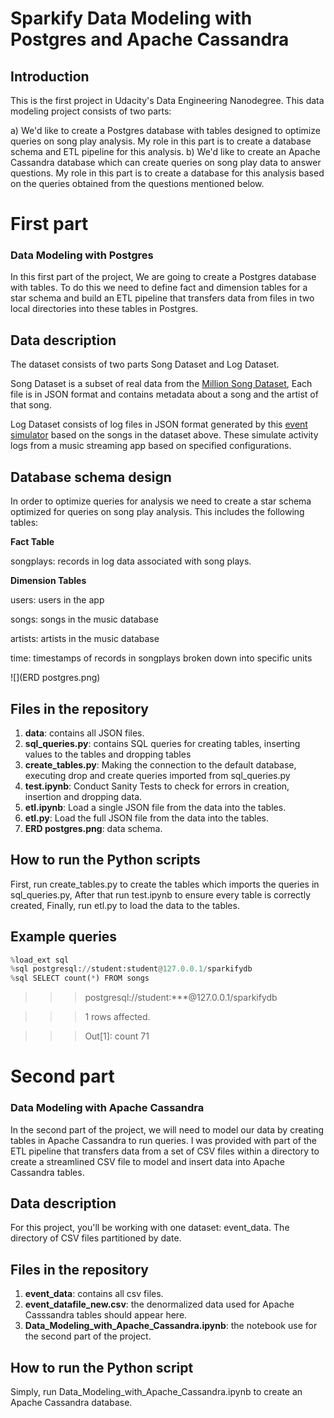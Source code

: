 # Sparkify Data Modeling with Postgres and Apache Cassandra


## Introduction

This is the first project in Udacity's Data Engineering Nanodegree. This data modeling project consists of two parts:

a) We'd like to create a Postgres database with tables designed to optimize queries on song play analysis. My role in this part is to create a database schema and ETL pipeline for this analysis.
b) We'd like to create an Apache Cassandra database which can create queries on song play data to answer questions. My role in this part is to create a database for this analysis based on the queries obtained from the questions mentioned below.

# First part 

### Data Modeling with Postgres

In this first part of the project, We are going to create a Postgres database with tables. To do this we need to define fact and dimension tables for a star schema and build an ETL pipeline that transfers data from files in two local directories into these tables in Postgres.

## Data description

The dataset consists of two parts Song Dataset and Log Dataset.

Song Dataset is a subset of real data from the [Million Song Dataset](http://millionsongdataset.com/), Each file is in JSON format and contains metadata about a song and the artist of that song.

Log Dataset consists of log files in JSON format generated by this [event simulator](https://github.com/Interana/eventsim)  based on the songs in the dataset above. These simulate activity logs from a music streaming app based on specified configurations.

## Database schema design

In order to optimize queries for analysis we need to create a star schema optimized for queries on song play analysis. 
This includes the following tables:

**Fact Table**

songplays: records in log data associated with song plays.


**Dimension Tables**

users: users in the app

songs: songs in the music database

artists: artists in the music database

time: timestamps of records in songplays broken down into specific units

![](ERD postgres.png)

## Files in the repository

1. **data**: contains all JSON files.
2. **sql_queries.py**: contains SQL queries for creating tables, inserting values to the tables and dropping tables
3. **create_tables.py**: Making the connection to the default database, executing drop and create queries imported from sql_queries.py
4. **test.ipynb**: Conduct Sanity Tests to check for errors in creation, insertion and dropping data.
5. **etl.ipynb**: Load a single JSON file from the data into the tables.
6. **etl.py**: Load the full JSON file from the data into the tables.
7. **ERD postgres.png**: data schema.

## How to run the Python scripts

First, run create_tables.py to create the tables which imports the queries in sql_queries.py, After that run test.ipynb to ensure every table is correctly created, Finally, run etl.py to load the data to the tables.


## Example queries


```python
%load_ext sql
%sql postgresql://student:student@127.0.0.1/sparkifydb
%sql SELECT count(*) FROM songs
```

>>> postgresql://student:***@127.0.0.1/sparkifydb

>>> 1 rows affected.

>>> Out[1]: count 71


# Second part 

### Data Modeling with Apache Cassandra

In the second part of the project, we will need to model our data by creating tables in Apache Cassandra to run queries. I was provided with part of the ETL pipeline that transfers data from a set of CSV files within a directory to create a streamlined CSV file to model and insert data into Apache Cassandra tables. 

## Data description

For this project, you'll be working with one dataset: event_data. The directory of CSV files partitioned by date.

## Files in the repository

1. **event_data**: contains all csv files.
2. **event_datafile_new.csv**: the denormalized data used for Apache Casssandra tables should appear here.
3. **Data_Modeling_with_Apache_Cassandra.ipynb**: the notebook use for the second part of the project.

## How to run the Python script

Simply, run Data_Modeling_with_Apache_Cassandra.ipynb to create an Apache Cassandra database.
